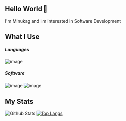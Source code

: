 ## Hello World 👋

I'm Minukag and I'm interested in Software Development

## What I Use
##### Languages
![image](https://img.shields.io/badge/Python-FFD43B?style=for-the-badge&logo=python&logoColor=white)
##### Software
![image](https://img.shields.io/badge/MongoDB-4EA94B?style=for-the-badge&logo=mongodb&logoColor=white)
![image](https://img.shields.io/badge/Visual_Studio_Code-0078D4?style=for-the-badge&logo=visual%20studio%20code&logoColor=white)

<!--
## Currently Working On
[![Readme Card](https://github-readme-stats.vercel.app/api/pin/?username=minukag&repo=minukag&theme=tokyonight&hide_border=true)](https://github.com/anuraghazra/github-readme-stats)-->

## My Stats
![Github Stats](https://github-readme-stats.vercel.app/api?username=minukag&show_icons=true&theme=tokyonight&hide_border=true)
[![Top Langs](https://github-readme-stats.vercel.app/api/top-langs/?username=minukag&layout=compact&hide_border=true&theme=tokyonight)](https://github.com/anuraghazra/github-readme-stats)
